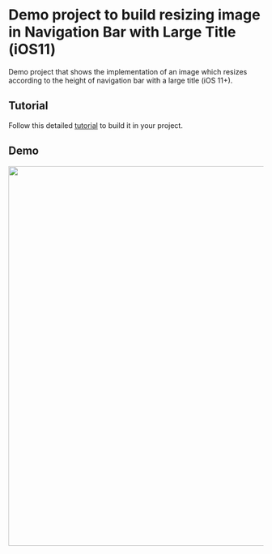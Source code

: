 # Demo project to build resizing image in Navigation Bar with Large Title (iOS11)
Demo project that shows the implementation of an image which resizes according to the height of navigation bar with a large title (iOS 11+).

## Tutorial

Follow this detailed [tutorial](https://blog.uptech.team/how-to-build-resizing-image-in-navigation-bar-with-large-title-8ba2e8bcb840) to build it in your project.

## Demo

<img src="Demo/demo.gif" width="750">
